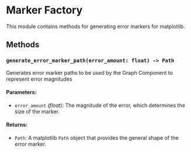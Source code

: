 # Marker Factory

This module contains methods for generating error markers for matplotlib.

## Methods

### `generate_error_marker_path(error_amount: float) -> Path`

Generates error marker paths to be used by the Graph Component to represent error magnitudes

#### Parameters:
- `error_amount` *(float)*: The magnitude of the error, which determines the size of the marker.

#### Returns:
- `Path`: A matplotlib `Path` object that provides the general shape of the error marker.


